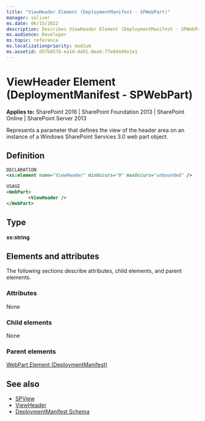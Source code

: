 ```yaml
---
title: "ViewHeader Element (DeploymentManifest - SPWebPart)"
manager: soliver
ms.date: 06/15/2022
description: Describes ViewHeader Element (DeploymentManifest - SPWebPart) and provides information about elements and attributes.
ms.audience: Developer
ms.topic: reference
ms.localizationpriority: medium
ms.assetid: d57b6578-ea1d-4d81-8ee6-77e84440e1e1
---
```


# ViewHeader Element (DeploymentManifest - SPWebPart)

**Applies to:** SharePoint 2016 | SharePoint Foundation 2013 | SharePoint Online | SharePoint Server 2013

Represents a parameter that defines the view of the header area on an instance of a Windows SharePoint Services 3.0 web part object.

## Definition

```XML
DECLARATION
<xs:element name="ViewHeader" minOccurs="0" maxOccurs="unbounded" />

USAGE
<WebPart>
        <ViewHeader />
</WebPart>

```

## Type

**xs:string**

## Elements and attributes

The following sections describe attributes, child elements, and parent elements.

### Attributes

None

### Child elements

None

### Parent elements

[WebPart Element (DeploymentManifest)](webpart-element-deploymentmanifest.md)

## See also

- [SPView](https://msdn.microsoft.com/library/Microsoft.SharePoint.SPView.aspx)
- [ViewHeader](https://msdn.microsoft.com/library/Microsoft.SharePoint.SPView.ViewHeader.aspx)
- [DeploymentManifest Schema](deploymentmanifest-schema.md)
